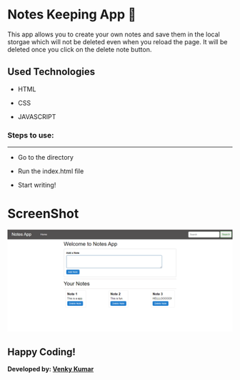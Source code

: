 # Notes Keeping App 📝
This app allows you to create your own notes and save them in the local storgae which will not be deleted even when you reload the page. It will be deleted once you click on the delete note button.   
## Used Technologies

- HTML

- CSS

- JAVASCRIPT

### Steps to use: 
---
- Go to the directory

- Run the index.html file

- Start writing!

# ScreenShot

![Screenshot](notes.png)

## Happy Coding!
<strong>Developed by: <a href=
"https://github.com/BoddepallyVenkatesh06">Venky Kumar</a>
